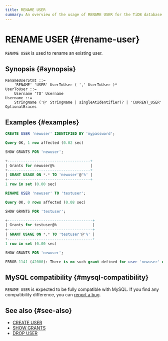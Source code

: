 ```yaml
---
title: RENAME USER
summary: An overview of the usage of RENAME USER for the TiDB database.
---
```


# RENAME USER {#rename-user}

`RENAME USER` is used to rename an existing user.

## Synopsis {#synopsis}

```ebnf+diagram
RenameUserStmt ::=
    'RENAME' 'USER' UserToUser ( ',' UserToUser )*
UserToUser ::=
    Username 'TO' Username
Username ::=
    StringName ('@' StringName | singleAtIdentifier)? | 'CURRENT_USER' OptionalBraces
```

## Examples {#examples}

```sql
CREATE USER 'newuser' IDENTIFIED BY 'mypassword';
```

```sql
Query OK, 1 row affected (0.02 sec)
```

```sql
SHOW GRANTS FOR 'newuser';
```

```sql
+-------------------------------------+
| Grants for newuser@%                |
+-------------------------------------+
| GRANT USAGE ON *.* TO 'newuser'@'%' |
+-------------------------------------+
1 row in set (0.00 sec)
```

```sql
RENAME USER 'newuser' TO 'testuser';
```

```sql
Query OK, 0 rows affected (0.08 sec)
```

```sql
SHOW GRANTS FOR 'testuser';
```

```sql
+--------------------------------------+
| Grants for testuser@%                |
+--------------------------------------+
| GRANT USAGE ON *.* TO 'testuser'@'%' |
+--------------------------------------+
1 row in set (0.00 sec)
```

```sql
SHOW GRANTS FOR 'newuser';
```

```sql
ERROR 1141 (42000): There is no such grant defined for user 'newuser' on host '%'
```

## MySQL compatibility {#mysql-compatibility}

`RENAME USER` is expected to be fully compatible with MySQL. If you find any compatibility difference, you can [report a bug](https://docs.pingcap.com/tidb/stable/support).

## See also {#see-also}

-   [CREATE USER](/sql-statements/sql-statement-create-user.md)
-   [SHOW GRANTS](/sql-statements/sql-statement-show-grants.md)
-   [DROP USER](/sql-statements/sql-statement-drop-user.md)
